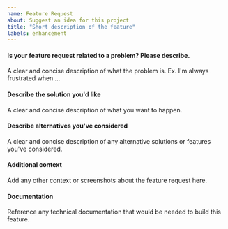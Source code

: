 ```yaml
---
name: Feature Request
about: Suggest an idea for this project
title: "Short description of the feature"
labels: enhancement
---
```


#### Is your feature request related to a problem? Please describe.
A clear and concise description of what the problem is. Ex. I'm always frustrated when ...

#### Describe the solution you'd like
A clear and concise description of what you want to happen.

#### Describe alternatives you've considered
A clear and concise description of any alternative solutions or features you've considered.

#### Additional context
Add any other context or screenshots about the feature request here.

#### Documentation
Reference any technical documentation that would be needed to build this feature.
